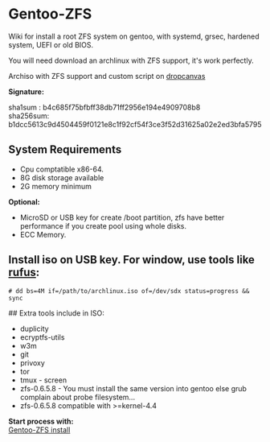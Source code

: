 # Gentoo-ZFS
Wiki for install a root ZFS system on gentoo, with systemd, grsec, hardened system, UEFI or old BIOS.

You will need download an archlinux with ZFS support, it's work perfectly.

Archiso with ZFS support and custom script on [dropcanvas](http://dropcanvas.com/0hr5c)

**Signature:**

sha1sum : b4c685f75bfbff38db71ff2956e194e4909708b8  
sha256sum: b1dcc5613c9d4504459f0121e8c1f92cf54f3ce3f52d31625a02e2ed3bfa5795

## System Requirements
* Cpu comptatible x86-64.
* 8G disk storage available
* 2G memory minimum
    
**Optional:**
* MicroSD or USB key for create /boot partition, zfs have better performance if you create pool using whole disks.
* ECC Memory.

## Install iso on USB key. For window, use tools like [rufus](https://rufus.akeo.ie/):  

    # dd bs=4M if=/path/to/archlinux.iso of=/dev/sdx status=progress && sync

## Extra tools include in ISO:
* duplicity
* ecryptfs-utils
* w3m
* git
* privoxy
* tor
* tmux - screen
* zfs-0.6.5.8 - You must install the same version into gentoo else grub complain about probe filesystem...
* zfs-0.6.5.8 compatible with >=kernel-4.4 

**Start process with:**  
[Gentoo-ZFS install](https://github.com/szorfein/Gentoo-ZFS/wiki/gentoo-zfs)  
